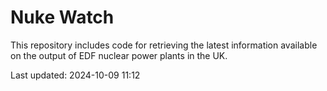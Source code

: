 # Nuke Watch

This repository includes code for retrieving the latest information available on the output of EDF nuclear power plants in the UK.

Last updated: 2024-10-09 11:12